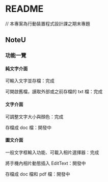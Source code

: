 # README

// 本專案為行動裝置程式設計課之期末專題

## NoteU

### 功能一覽

#### 純文字介面

可輸入文字並存檔：完成

可開啟舊檔，讀取外部或之前存檔的 txt 檔：完成

#### 文字介面

可調整文字大小與顏色：完成

存檔成 doc 檔：開發中

#### 圖文介面

一般文字框輸入功能、可載入相片選擇器：完成

將手機內相片動態插入 EditText：開發中

存檔成 doc 檔和 pdf 檔：開發中

